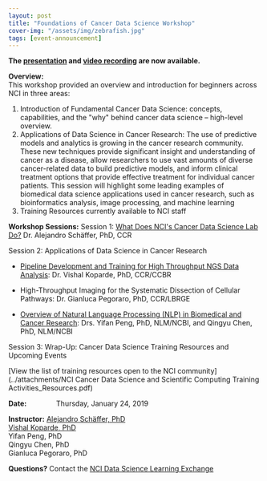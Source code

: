 ```yaml
---
layout: post
title: "Foundations of Cancer Data Science Workshop"
cover-img: "/assets/img/zebrafish.jpg"
tags: [event-announcement]
---
```


**The [presentation](../attachments/Fear_Organizing_DataScience_Projects_1.pdf) and [video recording](https://cbiit.webex.com/cbiit/ldr.php?RCID=60480b27024359407b3ed5edbc3708de) are now available.**

**Overview:**  
This workshop provided an overview and introduction for beginners across NCI in three areas:
1. Introduction of Fundamental Cancer Data Science: concepts, capabilities, and the "why" behind cancer data science – high-level overview.
2. Applications of Data Science in Cancer Research: The use of predictive models and analytics is growing in the cancer research community. These new techniques provide significant insight and understanding of cancer as a disease, allow researchers to use vast amounts of diverse cancer-related data to build predictive models, and inform clinical treatment options that provide effective treatment for individual cancer patients. This session will highlight some leading examples of biomedical data science applications used in cancer research, such as bioinformatics analysis, image processing, and machine learning
3. Training Resources currently available to NCI staff

**Workshop Sessions:**
Session 1: [What Does NCI's Cancer Data Science Lab Do?](../attachments/Foundations_Workshop_Part_I_Schaffer.pptx) Dr. Alejandro Schäffer, PhD, CCR

Session 2: Applications of Data Science in Cancer Research

- [Pipeline Development and Training for High Throughput NGS Data Analysis](../attachments/Foundations_of_CDS_presentation_Koparde.pptx): Dr. Vishal Koparde, PhD, CCR/CCBR

- High-Throughput Imaging for the Systematic Dissection of Cellular Pathways: Dr. Gianluca Pegoraro, PhD, CCR/LBRGE

- [Overview of Natural Language Processing (NLP) in Biomedical and Cancer Research](../attachments/Foundations_of_CDS_presentation_Peng_Chen.pdf): Drs. Yifan Peng, PhD, NLM/NCBI, and Qingyu Chen, PhD, NLM/NCBI

Session 3: Wrap-Up: Cancer Data Science Training Resources and Upcoming Events

[View the list of training resources open to the NCI community](../attachments/NCI Cancer Data Science and Scientific Computing Training Activities_Resources.pdf)


**Date:** &nbsp;&nbsp;&nbsp;&nbsp;&nbsp;&nbsp;&nbsp;&nbsp;&nbsp;&nbsp;&nbsp;&nbsp;&nbsp;&nbsp;Thursday, January 24, 2019   

**Instructor:**
[Alejandro Schäffer, PhD](http://nciphub.org/groups/cancerdatascience/File:Foundations_Workshop_Part_I_Bio_Schaffer.docx)  
[Vishal Koparde, PhD](https://nciphub.org/groups/cancerdatascience/File:/uploads/Foundations_Workshop_Part_I_Bio_Koparde.docx)    
Yifan Peng, PhD  
Qingyu Chen, PhD  
Gianluca Pegoraro, PhD  

**Questions?** Contact the [NCI Data Science Learning Exchange](mailto:NCIDataScienceLearningExchange@mail.nih.gov)


